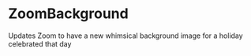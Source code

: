 # ZoomBackground
Updates Zoom to have a new whimsical background image for a holiday celebrated that day
